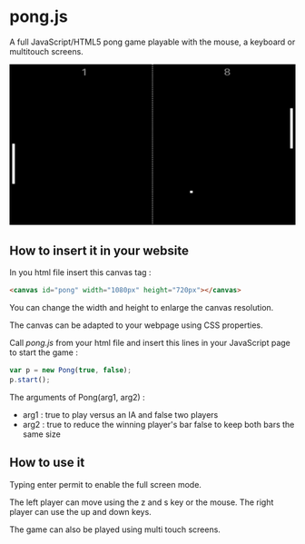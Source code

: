 # pong.js
A full JavaScript/HTML5 pong game playable with the mouse, a keyboard or multitouch screens.

![screenshot](pong.png "A screenshot")

## How to insert it in your website

In you html file insert this canvas tag :

```html
<canvas id="pong" width="1080px" height="720px"></canvas>
```

You can change the width and height to enlarge the canvas resolution.

The canvas can be adapted to your webpage using CSS properties.

Call *pong.js* from your html file and insert this lines in your JavaScript page
to start the game :

```javascript
var p = new Pong(true, false);
p.start();
```

The arguments of Pong(arg1, arg2) :
* arg1 : true to play versus an IA and false two players
* arg2 : true to reduce the winning player's bar false to keep both bars the same size


## How to use it

Typing enter permit to enable the full screen mode.

The left player can move using the z and s key or the mouse. The right player can use the up and down keys.

The game can also be played using multi touch screens.
